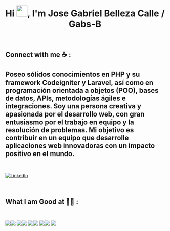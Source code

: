 <h1 align="center">Hi <img src="https://media.giphy.com/media/hvRJCLFzcasrR4ia7z/giphy.gif" width="35">, I'm Jose Gabriel Belleza Calle / Gabs-B</h1>

<br>

## Connect with me ☕ :
## Poseo sólidos conocimientos en PHP y su framework Codeigniter y Laravel, así como en programación orientada a objetos (POO), bases de datos, APIs, metodologías ágiles e integraciones. Soy una persona creativa y apasionada por el desarrollo web, con gran entusiasmo por el trabajo en equipo y la resolución de problemas. Mi objetivo es contribuir en un equipo que desarrolle aplicaciones web innovadoras con un impacto positivo en el mundo.
<br>

[![LinkedIn](https://img.icons8.com/fluency/48/000000/linkedin.png "José Gabriel Belleza Calle")](https://www.linkedin.com/in/jose-gabriel-belleza-calle-93466232b/)

<br>

## What I am Good at 🧑‍💻 :

<br>

<img src="https://img.icons8.com/color/48/000000/html-5--v1.png"/><img src="https://img.icons8.com/color/48/000000/css3.png"/>
<img src="https://img.icons8.com/color/48/000000/javascript--v1.png"/><img src="https://img.icons8.com/officel/48/000000/php-logo.png"/>
<img src="https://img.icons8.com/fluency/48/000000/laravel.png"/><img src="https://img.icons8.com/ios-filled/48/000000/sql.png"/>
<img src="https://img.icons8.com/color/48/000000/codeigniter.png"/><img src="https://img.icons8.com/fluency/48/000000/postman-api.png"/>
<img src="https://img.icons8.com/color/48/000000/git.png"/>



<br>
